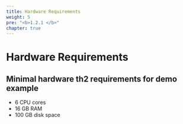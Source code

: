 ```yaml
---
title: Hardware Requirements
weight: 5
pre: "<b>1.2.1 </b>"
chapter: true
---
```


# Hardware Requirements

## Minimal hardware th2 requirements for demo example
- 6 CPU cores
- 16 GB RAM
- 100 GB disk space

